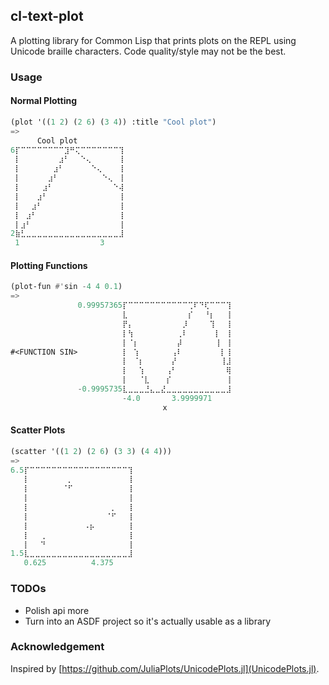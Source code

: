 ## cl-text-plot
A plotting library for Common Lisp that prints plots on the REPL using Unicode braille characters. Code quality/style may not be the best.

### Usage
#### Normal Plotting
```lisp
(plot '((1 2) (2 6) (3 4)) :title "Cool plot")
=>
      Cool plot
6⡏⠉⠉⠉⠉⠉⠉⠉⠉⣹⠛⢍⠉⠉⠉⠉⠉⠉⠉⢹
 ⡇⠀⠀⠀⠀⠀⠀⠀⣰⠃⠀⠀⠑⢄⠀⠀⠀⠀⠀⢸
 ⡇⠀⠀⠀⠀⠀⠀⣰⠃⠀⠀⠀⠀⠀⠑⢄⠀⠀⠀⢸
 ⡇⠀⠀⠀⠀⠀⣰⠃⠀⠀⠀⠀⠀⠀⠀⠀⠑⢄⠀⢸
 ⡇⠀⠀⠀⠀⣰⠃⠀⠀⠀⠀⠀⠀⠀⠀⠀⠀⠀⠑⢼
 ⡇⠀⠀⠀⣰⠃⠀⠀⠀⠀⠀⠀⠀⠀⠀⠀⠀⠀⠀⢸
 ⡇⠀⠀⣰⠃⠀⠀⠀⠀⠀⠀⠀⠀⠀⠀⠀⠀⠀⠀⢸
 ⡇⠀⣰⠃⠀⠀⠀⠀⠀⠀⠀⠀⠀⠀⠀⠀⠀⠀⠀⢸
 ⡇⣰⠃⠀⠀⠀⠀⠀⠀⠀⠀⠀⠀⠀⠀⠀⠀⠀⠀⢸
2⣷⣃⣀⣀⣀⣀⣀⣀⣀⣀⣀⣀⣀⣀⣀⣀⣀⣀⣀⣸
 1                  3
 ```
 
#### Plotting Functions
```lisp
(plot-fun #'sin -4 4 0.1)
=>
               0.99957365⡏⠉⠉⠉⠉⠉⠉⠉⠉⠉⠉⠉⢉⠏⠙⢏⠉⠉⠉⢹
                         ⣇⠀⠀⠀⠀⠀⠀⠀⠀⠀⠀⠀⡎⠀⠀⠘⡆⠀⠀⢸
                         ⡟⡄⠀⠀⠀⠀⠀⠀⠀⠀⠀⡸⠀⠀⠀⠀⢹⠀⠀⢸
                         ⡇⢳⠀⠀⠀⠀⠀⠀⠀⠀⢀⠇⠀⠀⠀⠀⠀⡇⠀⢸
                         ⡇⠈⡆⠀⠀⠀⠀⠀⠀⠀⡼⠀⠀⠀⠀⠀⠀⢸⠀⢸
#<FUNCTION SIN>          ⡇⠀⢱⠀⠀⠀⠀⠀⠀⢠⠇⠀⠀⠀⠀⠀⠀⠀⡇⢸
                         ⡇⠀⠈⡆⠀⠀⠀⠀⠀⡜⠀⠀⠀⠀⠀⠀⠀⠀⢸⣸
                         ⡇⠀⠀⢱⠀⠀⠀⠀⢠⠃⠀⠀⠀⠀⠀⠀⠀⠀⠀⢿
                         ⡇⠀⠀⠈⣇⠀⠀⠀⡎⠀⠀⠀⠀⠀⠀⠀⠀⠀⠀⢸
               -0.9995735⣇⣀⣀⣀⣘⣄⣀⣜⣀⣀⣀⣀⣀⣀⣀⣀⣀⣀⣀⣸
                         -4.0       3.9999971
                                  x
```

#### Scatter Plots
```lisp
(scatter '((1 2) (2 6) (3 3) (4 4)))
=>
6.5⡏⠉⠉⠉⠉⠉⠉⠉⠉⠉⠉⠉⠉⠉⠉⠉⠉⠉⠉⢹
   ⡇⠀⠀⠀⠀⠀⠀⠀⡀⠀⠀⠀⠀⠀⠀⠀⠀⠀⠀⢸
   ⡇⠀⠀⠀⠀⠀⠀⠈⠋⠀⠀⠀⠀⠀⠀⠀⠀⠀⠀⢸
   ⡇⠀⠀⠀⠀⠀⠀⠀⠀⠀⠀⠀⠀⠀⠀⠀⠀⠀⠀⢸
   ⡇⠀⠀⠀⠀⠀⠀⠀⠀⠀⠀⠀⠀⠀⠀⠀⡀⠀⠀⢸
   ⡇⠀⠀⠀⠀⠀⠀⠀⠀⠀⠀⠀⠀⠀⠀⠈⠋⠀⠀⢸
   ⡇⠀⠀⠀⠀⠀⠀⠀⠀⠀⠀⠠⡦⠀⠀⠀⠀⠀⠀⢸
   ⡇⠀⠀⢀⠀⠀⠀⠀⠀⠀⠀⠀⠀⠀⠀⠀⠀⠀⠀⢸
   ⡇⠀⠀⠙⠀⠀⠀⠀⠀⠀⠀⠀⠀⠀⠀⠀⠀⠀⠀⢸
1.5⣇⣀⣀⣀⣀⣀⣀⣀⣀⣀⣀⣀⣀⣀⣀⣀⣀⣀⣀⣸
   0.625          4.375
```


### TODOs
* Polish api more
* Turn into an ASDF project so it's actually usable as a library

### Acknowledgement
Inspired by [https://github.com/JuliaPlots/UnicodePlots.jl](UnicodePlots.jl).
